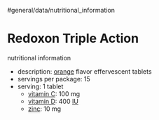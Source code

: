 #general/data/nutritional_information

# Redoxon Triple Action
nutritional information

- description: [orange](orange%20(fruit).md) flavor effervescent tablets
- servings per package: 15
- serving: 1 tablet
	- [vitamin C](vitamin%20C.md): 100 mg
	- [vitamin D](vitamin%20D.md): 400 [IU](international%20unit.md)
	- [zinc](zinc.md): 10 mg

